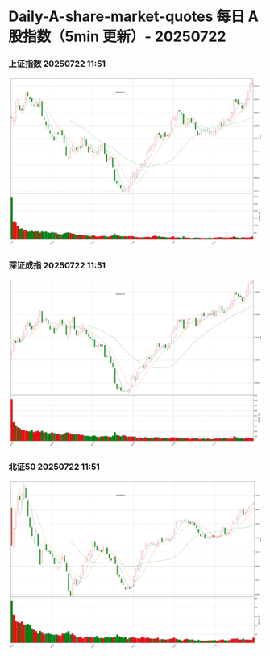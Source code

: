 
# Daily-A-share-market-quotes 每日 A 股指数（5min 更新）- 20250722

### 上证指数 20250722 11:51
![](./fig/2025/7/20250722-sh000001.png)

### 深证成指 20250722 11:51
![](./fig/2025/7/20250722-sz399001.png)

### 北证50 20250722 11:51
![](./fig/2025/7/20250722-bj899050.png)

